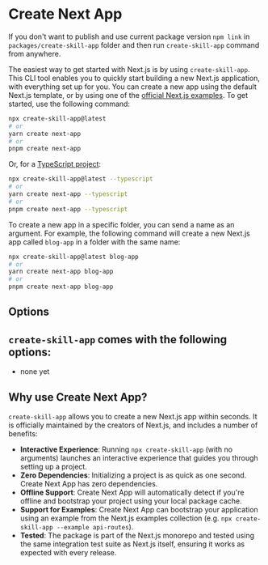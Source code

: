 # Create Next App

If you don't want to publish and use current package version `npm link` in `packages/create-skill-app` folder and then run `create-skill-app` command from anywhere.

The easiest way to get started with Next.js is by using `create-skill-app`. This CLI tool enables you to quickly start building a new Next.js application, with everything set up for you. You can create a new app using the default Next.js template, or by using one of the [official Next.js examples](https://github.com/vercel/next.js/tree/canary/examples). To get started, use the following command:

```bash
npx create-skill-app@latest
# or
yarn create next-app
# or
pnpm create next-app
```

Or, for a [TypeScript project](https://github.com/vercel/next.js/blob/canary/docs/basic-features/typescript.md):

```bash
npx create-skill-app@latest --typescript
# or
yarn create next-app --typescript
# or
pnpm create next-app --typescript
```

To create a new app in a specific folder, you can send a name as an argument. For example, the following command will create a new Next.js app called `blog-app` in a folder with the same name:

```bash
npx create-skill-app@latest blog-app
# or
yarn create next-app blog-app
# or
pnpm create next-app blog-app
```

## Options

`create-skill-app` comes with the following options:
- 
- none yet

## Why use Create Next App?

`create-skill-app` allows you to create a new Next.js app within seconds. It is officially maintained by the creators of Next.js, and includes a number of benefits:

- **Interactive Experience**: Running `npx create-skill-app` (with no arguments) launches an interactive experience that guides you through setting up a project.
- **Zero Dependencies**: Initializing a project is as quick as one second. Create Next App has zero dependencies.
- **Offline Support**: Create Next App will automatically detect if you're offline and bootstrap your project using your local package cache.
- **Support for Examples**: Create Next App can bootstrap your application using an example from the Next.js examples collection (e.g. `npx create-skill-app --example api-routes`).
- **Tested**: The package is part of the Next.js monorepo and tested using the same integration test suite as Next.js itself, ensuring it works as expected with every release.
